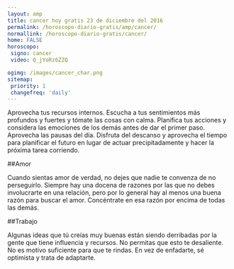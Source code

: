 ```yaml
---
layout: amp
title: cancer hoy gratis 23 de diciembre del 2016 
permalink: /horoscopo-diario-gratis/amp/cancer/
normallink: /horoscopo-diario-gratis/cancer/
home: FALSE
horoscopo:
 signo: cancer
 video: Q_jYoRz6ZZQ

ogimg: /images/cancer_char.png
sitemap:
 priority: 1
 changefreq: 'daily'
---
```



Aprovecha tus recursos internos. Escucha a tus sentimientos más profundos y fuertes y tómate las cosas con calma. Planifica tus acciones y considera las emociones de los demás antes de dar el primer paso. Aprovecha las pausas del día. Disfruta del descanso y aprovecha el tiempo para planificar el futuro en lugar de actuar precipitadamente y hacer la próxima tarea corriendo.

##Amor

Cuando sientas amor de verdad, no dejes que nadie te convenza de no perseguirlo. Siempre hay una docena de razones por las que no debes involucrarte en una relación, pero por lo general hay al menos una buena razón para buscar el amor. Concéntrate en esa razón por encima de todas las demás.

##Trabajo

Algunas ideas que tú creías muy buenas están siendo derribadas por la gente que tiene influencia y recursos. No permitas que esto te desaliente. No es motivo suficiente para que te rindas. En vez de enfadarte, sé optimista y trata de adaptarte.